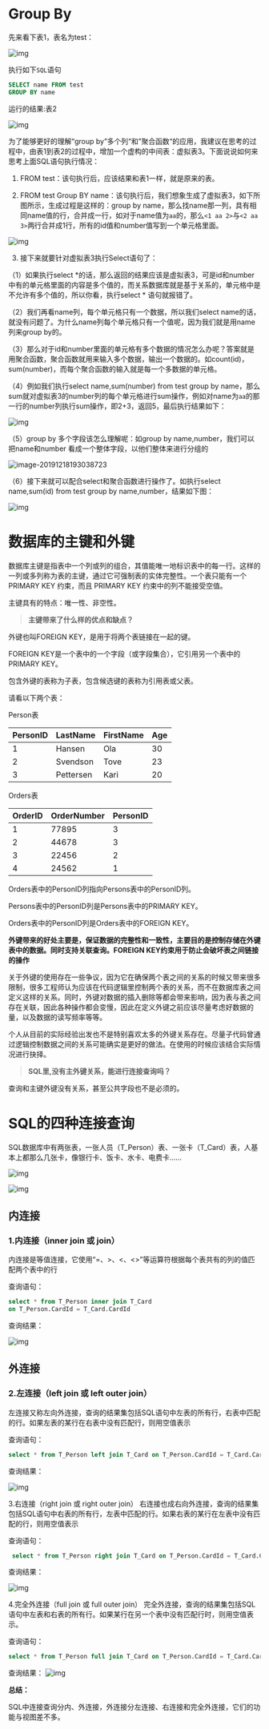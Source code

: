 # Group By

先来看下表1，表名为test：

![img](http://images.cnitblog.com/blog/639022/201501/162344381367279.jpg)

执行如下`SQL`语句

```sql
SELECT name FROM test
GROUP BY name
```

运行的结果:表2

![img](http://images.cnitblog.com/blog/639022/201501/162345461519459.jpg)

为了能够更好的理解“group by”多个列“和”聚合函数“的应用，我建议在思考的过程中，由表1到表2的过程中，增加一个虚构的中间表：虚拟表3。下面说说如何来思考上面SQL语句执行情况：

1. FROM test：该句执行后，应该结果和表1一样，就是原来的表。

2. FROM test Group BY name：该句执行后，我们想象生成了虚拟表3，如下所图所示，生成过程是这样的：group by name，那么找name那一列，具有相同name值的行，合并成一行，如对于name值为`aa`的，那么`<1 aa 2>`与`<2 aa 3>`两行合并成1行，所有的id值和number值写到一个单元格里面。

![img](http://images.cnitblog.com/blog/639022/201501/162343319172617.jpg)

3. 接下来就要针对虚拟表3执行Select语句了：

（1）如果执行select *的话，那么返回的结果应该是虚拟表3，可是id和number中有的单元格里面的内容是多个值的，而关系数据库就是基于关系的，单元格中是不允许有多个值的，所以你看，执行select * 语句就报错了。

（2）我们再看name列，每个单元格只有一个数据，所以我们select name的话，就没有问题了。为什么name列每个单元格只有一个值呢，因为我们就是用name列来group by的。

（3）那么对于id和number里面的单元格有多个数据的情况怎么办呢？答案就是用聚合函数，聚合函数就用来输入多个数据，输出一个数据的。如count(id)，sum(number)，而每个聚合函数的输入就是每一个多数据的单元格。

（4）例如我们执行select name,sum(number) from test group by name，那么sum就对虚拟表3的number列的每个单元格进行sum操作，例如对name为`aa`的那一行的number列执行sum操作，即2+3，返回5，最后执行结果如下：

![img](http://images.cnitblog.com/blog/639022/201501/170013481981068.jpg)

（5）group by 多个字段该怎么理解呢：如group by name,number，我们可以把name和number 看成一个整体字段，以他们整体来进行分组的

![image-20191218193038723](疑点.assets/image-20191218193038723.png)

（6）接下来就可以配合select和聚合函数进行操作了。如执行select name,sum(id) from test group by name,number，结果如下图：

![img](http://images.cnitblog.com/blog/639022/201501/170016502617188.jpg)

# 数据库的主键和外键

数据库主键是指表中一个列或列的组合，其值能唯一地标识表中的每一行。这样的一列或多列称为表的主键，通过它可强制表的实体完整性。一个表只能有一个 PRIMARY KEY 约束，而且 PRIMARY KEY 约束中的列不能接受空值。

主键具有的特点：唯一性、非空性。

>**主键带来了什么样的优点和缺点？**

外键也叫FOREIGN KEY，是用于将两个表链接在一起的键。

FOREIGN KEY是一个表中的一个字段（或字段集合），它引用另一个表中的PRIMARY KEY。

包含外键的表称为子表，包含候选键的表称为引用表或父表。

请看以下两个表：

Person表

| PersonID | LastName  | FirstName | Age  |
| :------- | :-------- | :-------- | :--- |
| 1        | Hansen    | Ola       | 30   |
| 2        | Svendson  | Tove      | 23   |
| 3        | Pettersen | Kari      | 20   |

Orders表

| OrderID | OrderNumber | PersonID |
| :------ | :---------- | :------- |
| 1       | 77895       | 3        |
| 2       | 44678       | 3        |
| 3       | 22456       | 2        |
| 4       | 24562       | 1        |

Orders表中的PersonID列指向Persons表中的PersonID列。

Persons表中的PersonID列是Persons表中的PRIMARY KEY。

Orders表中的PersonID列是Orders表中的FOREIGN KEY。

**外键带来的好处主要是，保证数据的完整性和一致性，主要目的是控制存储在外键表中的数据。同时支持关联查询。FOREIGN KEY约束用于防止会破坏表之间链接的操作**

关于外键的使用存在一些争议，因为它在确保两个表之间的关系的时候又带来很多限制，很多工程师认为应该在代码逻辑里控制两个表的关系，而不在数据库表之间定义这样的关系。同时，外键对数据的插入删除等都会带来影响，因为表与表之间存在关联，因此各种操作都会变慢，因此在定义外键之前应该尽量考虑好数据的量，以及数据的读写频率等等。

个人从目前的实际经验出发也不是特别喜欢太多的外键关系存在。尽量子代码曾通过逻辑控制数据之间的关系可能确实是更好的做法。在使用的时候应该结合实际情况进行抉择。



>**SQL里,没有主外键关系，能进行连接查询吗？**

查询和主键外键没有关系，甚至公共字段也不是必须的。

# SQL的四种连接查询

SQL数据库中有两张表，一张人员（T_Person）表、一张卡（T_Card）表，人基本上都那么几张卡，像银行卡、饭卡、水卡、电费卡……

![img](https://img-blog.csdn.net/20150927144910225?watermark/2/text/aHR0cDovL2Jsb2cuY3Nkbi5uZXQv/font/5a6L5L2T/fontsize/400/fill/I0JBQkFCMA==/dissolve/70/gravity/Center)

![img](https://img-blog.csdn.net/20150927144926587?watermark/2/text/aHR0cDovL2Jsb2cuY3Nkbi5uZXQv/font/5a6L5L2T/fontsize/400/fill/I0JBQkFCMA==/dissolve/70/gravity/Center)

## 内连接

### 1.内连接（inner join 或 join）

内连接是等值连接，它使用“=、>、<、<>”等运算符根据每个表共有的列的值匹配两个表中的行

查询语句：

```sql
select * from T_Person inner join T_Card 
on T_Person.CardId = T_Card.CardId
```

查询结果：

![img](https://img-blog.csdn.net/20150927150920047?watermark/2/text/aHR0cDovL2Jsb2cuY3Nkbi5uZXQv/font/5a6L5L2T/fontsize/400/fill/I0JBQkFCMA==/dissolve/70/gravity/Center)

## 外连接 

### 2.左连接（left join 或 left outer join）

左连接又称左向外连接，查询的结果集包括SQL语句中左表的所有行，右表中匹配的行。如果左表的某行在右表中没有匹配行，则用空值表示

查询语句：

```sql
select * from T_Person left join T_Card on T_Person.CardId = T_Card.CardId
```

查询结果：

![img](https://img-blog.csdn.net/20150927155411137?watermark/2/text/aHR0cDovL2Jsb2cuY3Nkbi5uZXQv/font/5a6L5L2T/fontsize/400/fill/I0JBQkFCMA==/dissolve/70/gravity/Center)

3.右连接（right join 或 right outer join）
右连接也成右向外连接，查询的结果集包括SQL语句中右表的所有行，左表中匹配的行。如果右表的某行在左表中没有匹配的行，则用空值表示

查询语句：

```sql
 select * from T_Person right join T_Card on T_Person.CardId = T_Card.CardId
```
查询结果：

![img](https://img-blog.csdn.net/20150927155426463?watermark/2/text/aHR0cDovL2Jsb2cuY3Nkbi5uZXQv/font/5a6L5L2T/fontsize/400/fill/I0JBQkFCMA==/dissolve/70/gravity/Center)

4.完全外连接（full join 或 full outer join）
        完全外连接，查询的结果集包括SQL语句中左表和右表的所有行。如果某行在另一个表中没有匹配行时，则用空值表示。

查询语句：

```sql
select * from T_Person full join T_Card on T_Person.CardId = T_Card.CardId
```
查询结果：
![img](https://img-blog.csdn.net/20150927155451287?watermark/2/text/aHR0cDovL2Jsb2cuY3Nkbi5uZXQv/font/5a6L5L2T/fontsize/400/fill/I0JBQkFCMA==/dissolve/70/gravity/Center)

**总结：**

 SQL中连接查询分内、外连接，外连接分左连接、右连接和完全外连接，它们的功能与视图差不多。

